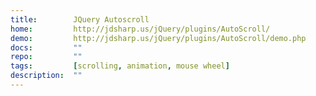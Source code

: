 ```yaml
---
title:        JQuery Autoscroll
home:         http://jdsharp.us/jQuery/plugins/AutoScroll/
demo:         http://jdsharp.us/jQuery/plugins/AutoScroll/demo.php
docs:         ""
repo:         ""
tags:         [scrolling, animation, mouse wheel]
description:  ""
---
```


